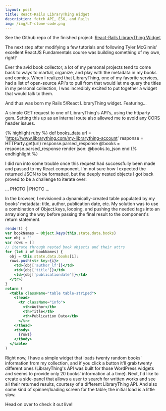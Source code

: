 ```yaml
---
layout: post
title: React-Rails LibraryThing Widget
description: fetch API, ES6, and Rails
img: /img/LT-clone-code.png
---
```


See the Github repo of the finished project: <a href="https://github.com/kmabrahamson/librarything_clone" target="_blank">React-Rails LibraryThing Widget</a>
<a href="https://github.com/kmabrahamson/librarything_clone" target="_blank"><i class="fa fa-github-square"></i></a>

The next step after modifying a few tutorials and following Tyler McGinnis' excellent ReactJS Fundamentals course was building something of my own, right?

Ever the avid book collector, a lot of my personal projects tend to come back to ways to martial, organize, and play with the metadata in my books and comics. When I realized that LibraryThing, one of my favorite services, had a list of open-source API's to pull from that would let me query the titles in my personal collection, I was incredibly excited to put together a widget that would talk to them.

And thus was born my Rails 5/React LibraryThing widget. Featuring...

A simple GET request to one of LibraryThing's API's, using the httparty gem. Setting this up as an internal route also allowed me to avoid any CORS header issues.

{% highlight ruby %}
  def books_data
    url = 'https://www.librarything.com/my-librarything-account'
    response = HTTParty.get(url)
    response.parsed_response
    @books = response.parsed_response
    render json: @books.to_json
  end
{% endhighlight %}

I did run into some trouble once this request had successfully been made and passed to my React component. I'm not sure how I expected the returned JSON to be formatted, but the deeply nested objects I got back proved to be a challenge to iterate over:

...
PHOTO | PHOTO
...

In the browser, I envisioned a dynamically-created table populated by my books' metadata: title, author, publication date, etc. My solution was to use a combination of Object.keys, looping, and pushing the needed tags into an array along the way before passing the final result to the component's return statement.

```jsx
render() {
var bookNames = Object.keys(this.state.data.books)
var obj = ''
var rows = []
// iterate through nested book objects and their attrs
for (let i of bookNames) {
  obj = this.state.data.books[i];
  rows.push(<tr key={i}>
    <td>{obj['author_lf']}</td>
    <td>{obj['title']}</td>
    <td>{obj['publicationdate']}</td>
  </tr>)
}
return (
  <table className="table table-striped">
    <thead>
      <tr className="info">
        <th>Author</th>
        <th>Title</th>
        <th>Publication Date</th>
      </tr>
    </thead>
    <tbody>
      {rows}
    </tbody>
  </table>
)
```

Right now, I have a simple widget that loads twenty random books' information from my collection, and if you click a button it'll grab twenty different ones (LibraryThing's API was built for those WordPress widgets and seems to provide only 20 books' information at a time). Next, I'd like to create a side-panel that allows a user to search for written works and see all their returned results, courtesy of a different LibraryThing API. And also some kind of spinner/loading screen for the table; the initial load is a little slow.

Head on over to check it out live!
